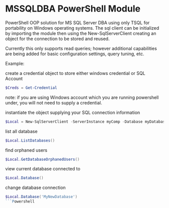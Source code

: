 # MSSQLDBA PowerShell Module
PowerShell OOP solution for MS SQL Server DBA using only TSQL for portability on Windows operating systems. The sql client can be initialized by importing the module then using the New-SqlServerClient creating an object for the connection to be stored and reused. 

Currently this only supports read queries; however additional capabilities are being added for basic configuration settings, query tuning, etc.

Example:

create a credential object to store either windows credential or SQL Account
```Powershell 
$Creds = Get-Credential
```
note: if you are using Windows account which you are running powershell under, you will not need to supply a credential.

instantiate the object supplying your SQL connection information
```Powershell
$Local = New-SqlServerClient -ServerInstance myComp -Database myDatabase  -Credential $Creds -Security SQLAccount -Port 1433
```

list all database
```Powershell
$Local.ListDatabases()
```

find orphaned users
```Powershell
$Local.GetDatabaseOrphanedUsers()
```
view current database connected to
```Powershell
$Local.Database()
```
change database connection
```Powershell
$Local.Database('MyNewDatabase')
```Powershell
 
